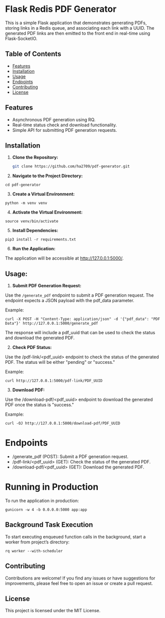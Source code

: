 # Flask Redis PDF Generator

This is a simple Flask application that demonstrates generating PDFs, storing links in a Redis queue, and associating each link with a UUID. The generated PDF links are then emitted to the front end in real-time using Flask-SocketIO.

## Table of Contents

- [Features](#features)
- [Installation](#installation)
- [Usage](#usage)
- [Endpoints](#endpoints)
- [Contributing](#contributing)
- [License](#license)

## Features

- Asynchronous PDF generation using RQ.
- Real-time status check and download functionality.
- Simple API for submitting PDF generation requests.

## Installation

1. **Clone the Repository:**

   ```bash
   git clone https://github.com/ha2709/pdf-generator.git

2. **Navigate to the Project Directory:**

`cd pdf-generator`

3. **Create a Virtual Environment:**

`python -m venv venv`
 
4. **Activate the Virtual Environment:**

`source venv/bin/activate`

5. **Install Dependencies:**

`pip3 install -r requirements.txt`

6. **Run the Application:**

The application will be accessible at http://127.0.0.1:5000/.

## Usage: 

1. **Submit PDF Generation Request:**

Use the `/generate_pdf` endpoint to submit a PDF generation request. The endpoint expects a JSON payload with the pdf_data parameter.

Example:

`curl -X POST -H "Content-Type: application/json" -d '{"pdf_data": "PDF Data"}' http://127.0.0.1:5000/generate_pdf`
 
The response will include a pdf_uuid that can be used to check the status and download the generated PDF.

2. **Check PDF Status:**

Use the /pdf-link/<pdf_uuid> endpoint to check the status of the generated PDF. The status will be either "pending" or "success."

Example:

`curl http://127.0.0.1:5000/pdf-link/PDF_UUID`

3. **Download PDF:**

Use the /download-pdf/<pdf_uuid> endpoint to download the generated PDF once the status is "success."

Example:

`curl -OJ http://127.0.0.1:5000/download-pdf/PDF_UUID`

# Endpoints

- /generate_pdf (POST): Submit a PDF generation request.
- /pdf-link/<pdf_uuid> (GET): Check the status of the generated PDF.
- /download-pdf/<pdf_uuid> (GET): Download the generated PDF.

# Running in Production

To run the application in production:

`gunicorn -w 4 -b 0.0.0.0:5000 app:app`

## Background Task Execution

To start executing enqueued function calls in the background, start a worker from project’s directory:

`rq worker --with-scheduler`

## Contributing

Contributions are welcome! If you find any issues or have suggestions for improvements, please feel free to open an issue or create a pull request.

## License

This project is licensed under the MIT License. 
